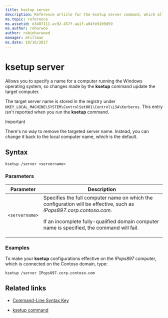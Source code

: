 ```yaml
---
title: ksetup server
description: Reference article for the ksetup server command, which allows you to specify a name for a computer running the Windows operating system, so changes made by the ksetup command update the target computer.
ms.topic: reference
ms.assetid: e3407111-ac92-457f-aa1f-a04fe9109d59
ms.author: roharwoo
author: robinharwood
manager: mtillman
ms.date: 10/16/2017
---
```


# ksetup server

Allows you to specify a name for a computer running the Windows operating system, so changes made by the **ksetup** command update the target computer.

The target server name is stored in the registry under `HKEY_LOCAL_MACHINE\SYSTEM\ControlSet001\Control\LSA\Kerberos`. This entry isn't reported when you run the **ksetup** command.

> [!IMPORTANT]
> There's no way to remove the targeted server name. Instead, you can change it back to the local computer name, which is the default.

## Syntax

```
ksetup /server <servername>
```

### Parameters

| Parameter | Description |
| --------- | ----------- |
| `<servername>` | Specifies the full computer name on which the configuration will be effective, such as *IPops897.corp.contoso.com*.<p>If an incomplete fully-qualified domain computer name is specified, the command will fail. |

### Examples

To make your **ksetup** configurations effective on the *IPops897* computer, which is connected on the Contoso domain, type:

```
ksetup /server IPops897.corp.contoso.com
```

## Related links

- [Command-Line Syntax Key](command-line-syntax-key.md)

- [ksetup command](ksetup.md)

